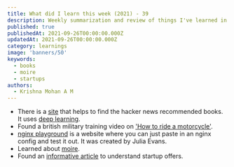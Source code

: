 ```yaml
---
title: What did I learn this week (2021) - 39
description: Weekly summarization and review of things I've learned in the final week of September 2021 
published: true
publishedAt: 2021-09-26T00:00:00.000Z
updatedAt: 2021-09-26T00:00:00.000Z
category: learnings
image: 'banners/50'
keywords: 
  - books
  - moire
  - startups
authors:
  - Krishna Mohan A M
---
```


- There is a [site](https://hacker-recommended-books.vercel.app) that helps to find the hacker news recommended books. It uses [deep learning](https://news.ycombinator.com/item?id=28596207).
- Found a british military training video on ['How to ride a motorcycle'](https://www.youtube.com/watch?v=Q7OPLWQJYKg).
- [nginx playground](https://nginx-playground.wizardzines.com/) is a website where you can just paste in an nginx config and test it out. It was created by Julia Evans.
- Learned about [moire](https://www.getrevue.co/profile/shift-happens/issues/moire-no-more-688319).
- Found an [informative article](https://withcompound.com/manual-company-equity/understanding-startup-offers) to understand startup offers.
